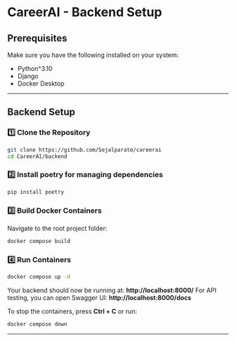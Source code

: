 # CareerAI - Backend Setup

## Prerequisites
Make sure you have the following installed on your system:
- Python^3.10
- Django
- Docker Desktop

---

## Backend Setup

### 1️⃣ Clone the Repository
```sh
git clone https://github.com/Sejalparate/careerai
cd CareerAI/backend
```

### 2️⃣ Install poetry for managing dependencies
```sh
pip install poetry
```

### 3️⃣ Build Docker Containers
Navigate to the root project folder:
```sh
docker compose build
```

### 4️⃣ Run Containers
```sh
docker compose up -d
```
Your backend should now be running at: **http://localhost:8000/**
For API testing, you can open Swagger UI: **http://localhost:8000/docs**


To stop the containers, press **Ctrl + C** or run:
```sh
docker compose down
```

---
